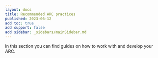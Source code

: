 ```yaml
---
layout: docs
title: Recommended ARC practices
published: 2023-06-12
add toc: true
add support: false
add sidebar: _sidebars/mainSidebar.md
---
```


In this section you can find guides on how to work with and develop your ARC. 